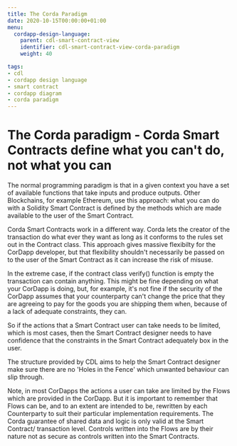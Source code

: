 ```yaml
---
title: The Corda Paradigm
date: 2020-10-15T00:00:00+01:00
menu:
  cordapp-design-language:
    parent: cdl-smart-contract-view
    identifier: cdl-smart-contract-view-corda-paradigm
    weight: 40

tags:
- cdl
- cordapp design language
- smart contract
- cordapp diagram
- corda paradigm
---
```




# The Corda paradigm - Corda Smart Contracts define what you can't do, not what you can

The normal programming paradigm is that in a given context you have a set of available functions that take inputs and produce outputs. Other Blockchains, for example Ethereum, use this approach: what you can do with a Solidity Smart Contract is defined by the methods which are made available to the user of the Smart Contract.

Corda Smart Contracts work in a different way. Corda lets the creator of the transaction do what ever they want as long as it conforms to the rules set out in the Contract class. This approach gives massive flexibilty for the CorDapp developer, but that flexibility shouldn't necessarily be passed on to the user of the Smart Contract as it can increase the risk of misuse.

In the extreme case, if the contract class verify() function is empty the transaction can contain anything. This might be fine depending on what your CorDapp is doing, but, for example, it's not fine if the security of the CorDapp assumes that your counterparty can't change the price that they are agreeing to pay for the goods you are shipping them when, because of a lack of adequate constraints, they can.

So if the actions that a Smart Contract user can take needs to be limited, which is most cases, then the Smart Contract designer needs to have confidence that the constraints in the Smart Contract adequately box in the user.

The structure provided by CDL aims to help the Smart Contract designer make sure there are no 'Holes in the Fence' which unwanted behaviour can slip through.

Note, in most CorDapps the actions a user can take are limited by the Flows which are provided in the CorDapp. But it is important to remember that Flows can be, and to an extent are intended to be, rewritten by each Counterparty to suit their particular implementation requirements. The Corda guarantee of shared data and logic is only valid at the Smart Contract/ transaction level. Controls written into the Flows are by their nature not as secure as controls written into the Smart Contracts.
